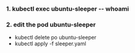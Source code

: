 ### 1. kubectl exec ubuntu-sleeper -- whoami
### 2. edit the pod ubuntu-sleeper
  - kubectl delete po ubuntu-sleeper
  - kubectl apply -f sleeper.yaml